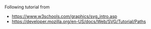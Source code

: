 Following tutorial from
- https://www.w3schools.com/graphics/svg_intro.asp
- https://developer.mozilla.org/en-US/docs/Web/SVG/Tutorial/Paths
